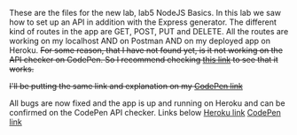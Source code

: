 These are the files for the new lab, lab5 NodeJS Basics. In this lab we saw how to set up an API in addition with the Express generator. 
The different kind of routes in the app are GET, POST, PUT and DELETE.
All the routes are working on my localhost AND on Postman AND on my deployed app on Heroku. 
~~For some reason, that I have not found yet, is it not working on the API checker on CodePen.
So I recommend checking [this link](https://webtech3.herokuapp.com/api/v1/messages) to see that it works.~~

~~I'll be putting the same link and explanation on my [CodePen link](https://codepen.io/RubenPieters/pen/wZKwmG?editors=1011)~~

All bugs are now fixed and the app is up and running on Heroku and can be confirmed on the CodePen API checker. Links below
[Heroku link](https://webtech3.herokuapp.com/api/v1/messages)
[CodePen link](https://codepen.io/RubenPieters/pen/wZKwmG?editors=1011)
